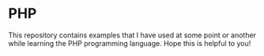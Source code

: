 # PHP
This repository contains examples that I have used at some point or another while learning the PHP programming language. Hope this is helpful to you!
